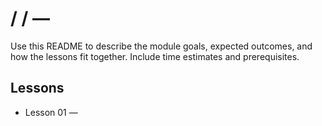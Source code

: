 # <Domain> / <Track> / <Level> — <Module Name>

Use this README to describe the module goals, expected outcomes, and how the lessons fit together. Include time estimates and prerequisites.

## Lessons
- Lesson 01 — <title>
- Lesson 02 — <title>
- Lesson 03 — <title>
